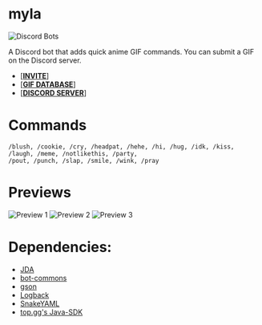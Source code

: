 # myla
![Discord Bots](https://top.gg/api/widget/servers/658109944859459604.svg)

A Discord bot that adds quick anime GIF commands. You can submit a GIF on the Discord server.

- [**[INVITE](https://myla.alkanife.fr/invite)**] 
- [**[GIF DATABASE](https://myla.alkanife.fr/images)**] 
- [**[DISCORD SERVER](https://discord.gg/SFFJshHbsy)**]

# Commands
```
/blush, /cookie, /cry, /headpat, /hehe, /hi, /hug, /idk, /kiss, /laugh, /meme, /notlikethis, /party,
/pout, /punch, /slap, /smile, /wink, /pray
```

# Previews

![Preview 1](https://myla.alkanife.fr/images/preview/preview1.png)
![Preview 2](https://myla.alkanife.fr/images/preview/preview2.png)
![Preview 3](https://myla.alkanife.fr/images/preview/preview3.png)

# Dependencies:
- [JDA](https://github.com/DV8FromTheWorld/JDA)
- [bot-commons](https://github.com/alkanife/bot-commons)
- [gson](https://github.com/google/gson)
- [Logback](http://logback.qos.ch/)
- [SnakeYAML](https://mvnrepository.com/artifact/org.yaml/snakeyaml)
- [top.gg's Java-SDK](https://github.com/top-gg/Java-SDK)
